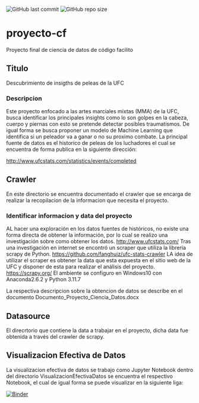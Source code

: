 ![GitHub last commit](https://img.shields.io/github/last-commit/RodolfoFerro/streamlit-example?logo=github&style=for-the-badge)
![GitHub repo size](https://img.shields.io/github/repo-size/RodolfoFerro/streamlit-example?logo=github&style=for-the-badge)

# proyecto-cf
<!-- Project description -->
Proyecto final de ciencia de datos de código facilito


## Titulo
Descubrimiento de insigths de peleas de la UFC

### Descripcion

Este proyecto enfocado a las artes marciales mixtas (MMA) de la UFC, busca identificar los principales insights como lo son golpes en la cabeza, cuerpo y piernas con esto se pretende detectar posibles traumatismos.
De igual forma se busca proponer un modelo de Machine Learning que identifica si un peleador va a ganar o no su proximo combate.
La principal fuente de datos es el historico de peleas de los luchadores el cual se encuentra de forma publica en la siguiente dirección: 

http://www.ufcstats.com/statistics/events/completed

## Crawler

En este directorio se encuentra documentado el crawler que se encarga de realizar la recopilacion de la informacion que necesita el proyecto.

### Identificar informacion y data del proyecto

AL hacer una exploración en los datos fuentes de históricos, no existe una forma directa de obtener la información, por lo cual se realizo una investigación sobre como obtener los datos.
http://www.ufcstats.com/
Tras una investigación en internet se encontró un scraper que utiliza la librería scrapy de Python. 
https://github.com/fanghuiz/ufc-stats-crawler
LA idea de utilizar el scraper es obtener la data que esta expuesta en el sitio web de la UFC y disponer de esta para realizar el análisis del proyecto.
https://scrapy.org/
El ambiente se configuro en Windows10 con Anaconda2.6.2 y Python 3.11.7

La respectiva descripcion sobre la obtencion de datos se describe en el documento Documento_Proyecto_Ciencia_Datos.docx

## Datasource

El direcrtorio que contiene la data a trabajar en el proyecto, dicha data fue obtenida a través del crawler de scrapy.

## Visualizacion Efectiva de Datos

La visualizacion efectiva de datos se trabajo como Jupyter Notebook dentro del directorio VisualizacionEfectivaDatos se encuentra el respectivo Notebook, el cual de igual forma se puede visualizar en la siguiente liga:

[![Binder](https://mybinder.org/badge_logo.svg)](https://mybinder.org/v2/gh/GibranVL85/proyecto-cf/main?labpath=VisualizacionEfectivaDatos%2Fvisualizacion-efectiva-datos.ipynb)


